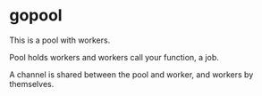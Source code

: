 # gopool
This is a pool with workers.

Pool holds workers and workers call your function, a job.

A channel is shared between the pool and worker, and workers by themselves.
